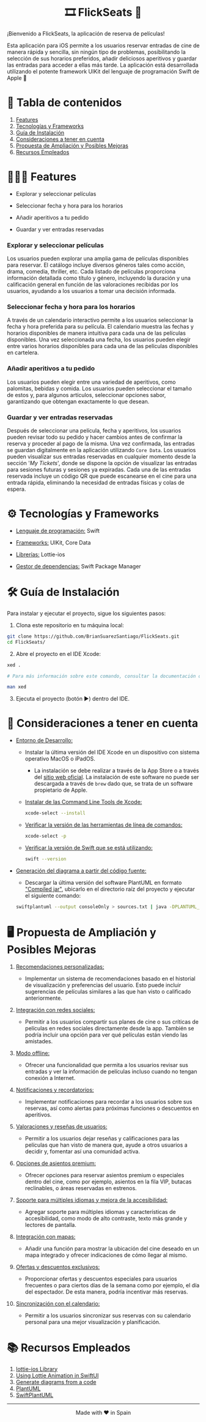 <h1 align="center">🎞️ FlickSeats 🍿</h1>


¡Bienvenido a FlickSeats, la aplicación de reserva de películas!

Esta aplicación para iOS permite a los usuarios reservar entradas de cine de manera rápida y sencilla, sin ningún tipo de problemas, posibilitando la selección de sus horarios preferidos, añadir deliciosos aperitivos y guardar las entradas para acceder a ellas más tarde. La aplicación está desarrollada utilizando el potente framework UIKit del lenguaje de programación Swift de Apple 


# 📖 Tabla de contenidos

1. [Features](#Features)
2. [Tecnologías y Frameworks](#Tecnologías-y-Frameworks)
3. [Guía de Instalación](#Guía-de-Instalación)
4. [Consideraciones a tener en cuenta](#Consideraciones-a-tener-en-cuenta)
5. [Propuesta de Ampliación y Posibles Mejoras](#Propuesta-de-Ampliación-y-Posibles-Mejoras)
6. [Recursos Empleados](#Recursos-Empleados)


# 👨🏻‍💻 Features <a name="Features"></a>

- Explorar y seleccionar películas

- Seleccionar fecha y hora para los horarios

- Añadir aperitivos a tu pedido

- Guardar y ver entradas reservadas

### Explorar y seleccionar películas

Los usuarios pueden explorar una amplia gama de películas disponibles para reservar. El catálogo incluye diversos géneros tales como acción, drama, comedia, thriller, etc. Cada listado de películas proporciona información detallada como título y género, incluyendo la duración y una calificación general en función de las valoraciones recibidas por los usuarios, ayudando a los usuarios a tomar una decisión informada.

### Seleccionar fecha y hora para los horarios

A través de un calendario interactivo permite a los usuarios seleccionar la fecha y hora preferida para su película. El calendario muestra las fechas y horarios disponibles de manera intuitiva para cada una de las películas disponibles. Una vez seleccionada una fecha, los usuarios pueden elegir entre varios horarios disponibles para cada una de las películas disponibles en cartelera.

### Añadir aperitivos a tu pedido

Los usuarios pueden elegir entre una variedad de aperitivos, como palomitas, bebidas y comida. Los usuarios pueden seleccionar el tamaño de estos y, para algunos artículos, seleccionar opciones sabor, garantizando que obtengan exactamente lo que desean.

### Guardar y ver entradas reservadas

Después de seleccionar una película, fecha y aperitivos, los usuarios pueden revisar todo su pedido y hacer cambios antes de confirmar la reserva y proceder al pago de la misma. Una vez confirmada, las entradas se guardan digitalmente en la aplicación utilizando `Core Data`. Los usuarios pueden visualizar sus entradas reservadas en cualquier momento desde la sección '*My Tickets*', donde se dispone la opción de visualizar las entradas para sesiones futuras y sesiones ya expiradas. Cada una de las entradas reservada incluye un código QR que puede escanearse en el cine para una entrada rápida, eliminando la necesidad de entradas físicas y colas de espera.

# ⚙️ Tecnologías y Frameworks <a name="Tecnologías-y-Frameworks"></a>

- <u>Lenguaje de programación:</u> Swift

- <u>Frameworks:</u> UIKit, Core Data

- <u>Librerías:</u> Lottie-ios

- <u>Gestor de dependencias:</u> Swift Package Manager
 
# 🛠 Guía de Instalación <a name="Guía-de-Instalación"></a>

Para instalar y ejecutar el proyecto, sigue los siguientes pasos:

1. Clona este repositorio en tu máquina local:

```bash
git clone https://github.com/BrianSuarezSantiago/FlickSeats.git
cd FlickSeats/
```

2. Abre el proyecto en el IDE Xcode:

```bash
xed .

# Para más información sobre este comando, consultar la documentación oficial:

man xed
```

3. Ejecuta el proyecto (botón ▶️) dentro del IDE.

# 👀 Consideraciones a tener en cuenta <a name="Consideraciones-a-tener-en-cuenta"></a>

- <u>Entorno de Desarrollo:</u>
  - Instalar la última versión del IDE Xcode en un dispositivo con sistema operativo MacOS o iPadOS.
     - La instalación se debe realizar a través de la App Store o a través del [sitio web oficial](https://developer.apple.com/xcode/). La instalación de este software no puede ser descargada a través de `brew` dado que, se trata de un software propietario de Apple.

  - <u>Instalar de las Command Line Tools de Xcode:</u>
    ```bash
    xcode-select --install
    ```

  - <u>Verificar la versión de las herramientas de línea de comandos:</u>
    ```bash
    xcode-select -p
    ```

  - <u>Verificar la versión de Swift que se está utilizando:</u>
    ```bash
    swift --version
    ```

- <u>Generación del diagrama a partir del código fuente:</u>
  - Descargar la última versión del software PlantUML en formato ["Compiled jar"](https://plantuml.com/download), ubicarlo en el directorio raíz del proyecto y ejecutar el siguiente comando: 
  ```bash
  swiftplantuml --output consoleOnly > sources.txt | java -DPLANTUML_LIMIT_SIZE=8192 -jar plantuml-1.2024.6.jar $1
  ```

# 🖥️ Propuesta de Ampliación y Posibles Mejoras <a name="Propuesta-de-Ampliación-y-Posibles-Mejoras"></a>

1. <u>Recomendaciones personalizadas:</u>
   - Implementar un sistema de recomendaciones basado en el historial de visualización y preferencias del usuario. Esto puede incluir sugerencias de películas similares a las que han visto o calificado anteriormente.

2. <u>Integración con redes sociales:</u>
   - Permitir a los usuarios compartir sus planes de cine o sus críticas de películas en redes sociales directamente desde la app. También se podría incluir una opción para ver qué películas están viendo las amistades.

3. <u>Modo offline:</u>
   - Ofrecer una funcionalidad que permita a los usuarios revisar sus entradas y ver la información de películas incluso cuando no tengan conexión a Internet.

4. <u>Notificaciones y recordatorios:</u>
   - Implementar notificaciones para recordar a los usuarios sobre sus reservas, así como alertas para próximas funciones o descuentos en aperitivos.

5. <u>Valoraciones y reseñas de usuarios:</u>
   - Permitir a los usuarios dejar reseñas y calificaciones para las películas que han visto de manera que, ayude a otros usuarios a decidir y, fomentar así una comunidad activa.

6. <u>Opciones de asientos premium:</u>
   - Ofrecer opciones para reservar asientos premium o especiales dentro del cine, como por ejemplo, asientos en la fila VIP, butacas reclinables, o áreas reservadas en estrenos.

7. <u>Soporte para múltiples idiomas y mejora de la accesibilidad:</u>
   - Agregar soporte para múltiples idiomas y características de accesibilidad, como modo de alto contraste, texto más grande y lectores de pantalla.

8. <u>Integración con mapas:</u>
    - Añadir una función para mostrar la ubicación del cine deseado en un mapa integrado y ofrecer indicaciones de cómo llegar al mismo.

9. <u>Ofertas y descuentos exclusivos:</u>
    - Proporcionar ofertas y descuentos especiales para usuarios frecuentes o para ciertos días de la semana como por ejemplo, el día del espectador. De esta manera, podría incentivar más reservas.

10. <u>Sincronización con el calendario:</u>
    - Permitir a los usuarios sincronizar sus reservas con su calendario personal para una mejor visualización y planificación.

# 📚 Recursos Empleados <a name="Recursos-Empleados"></a>

1. [lottie-ios Library](https://github.com/airbnb/lottie-ios)
2. [Using Lottie Animation in SwiftUI](https://medium.com/@abdulkarimkhaan/using-lottie-animation-in-swiftui-lottie-animation-swiftui-60c5c4a0431b)
3. [Generate diagrams from a code](https://stackoverflow.com/questions/55800701/is-there-a-way-to-generate-diagrams-from-a-code-in-github)
4. [PlantUML](https://plantuml.com)
5. [SwiftPlantUML](https://github.com/MarcoEidinger/SwiftPlantUML)

<hr>
<p align="center">
Made with ♥️ in Spain
</p>
